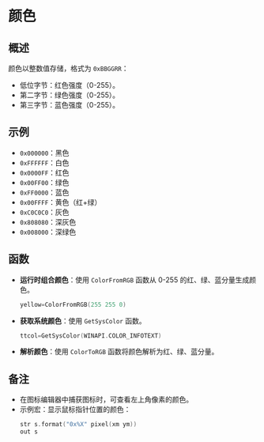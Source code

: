 # 颜色

## 概述
颜色以整数值存储，格式为 `0xBBGGRR`：
- 低位字节：红色强度（0-255）。
- 第二字节：绿色强度（0-255）。
- 第三字节：蓝色强度（0-255）。

## 示例
- `0x000000`：黑色
- `0xFFFFFF`：白色
- `0x0000FF`：红色
- `0x00FF00`：绿色
- `0xFF0000`：蓝色
- `0x00FFFF`：黄色（红+绿）
- `0xC0C0C0`：灰色
- `0x808080`：深灰色
- `0x008000`：深绿色

## 函数
- **运行时组合颜色**：使用 `ColorFromRGB` 函数从 0-255 的红、绿、蓝分量生成颜色。
  ```cpp
  yellow=ColorFromRGB(255 255 0)
  ```
- **获取系统颜色**：使用 `GetSysColor` 函数。
  ```cpp
  ttcol=GetSysColor(WINAPI.COLOR_INFOTEXT)
  ```
- **解析颜色**：使用 `ColorToRGB` 函数将颜色解析为红、绿、蓝分量。

## 备注
- 在图标编辑器中捕获图标时，可查看左上角像素的颜色。
- 示例宏：显示鼠标指针位置的颜色：
  ```cpp
  str s.format("0x%X" pixel(xm ym))
  out s
  ```